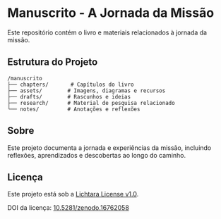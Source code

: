 # Manuscrito - A Jornada da Missão

Este repositório contém o livro e materiais relacionados à jornada da missão.

## Estrutura do Projeto

```
/manuscrito
├── chapters/       # Capítulos do livro
├── assets/        # Imagens, diagramas e recursos
├── drafts/        # Rascunhos e ideias
├── research/      # Material de pesquisa relacionado
└── notes/         # Anotações e reflexões
```

## Sobre

Este projeto documenta a jornada e experiências da missão, incluindo reflexões, aprendizados e descobertas ao longo do caminho.

## Licença

Este projeto está sob a [Lichtara License v1.0](https://github.com/lichtara-io/license).

DOI da licença: [10.5281/zenodo.16762058](https://doi.org/10.5281/zenodo.16762058)
